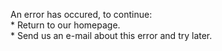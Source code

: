 An error has occured, to continue:<br />
\* Return to our homepage.<br />
\* Send us an e-mail about this error and try later.
